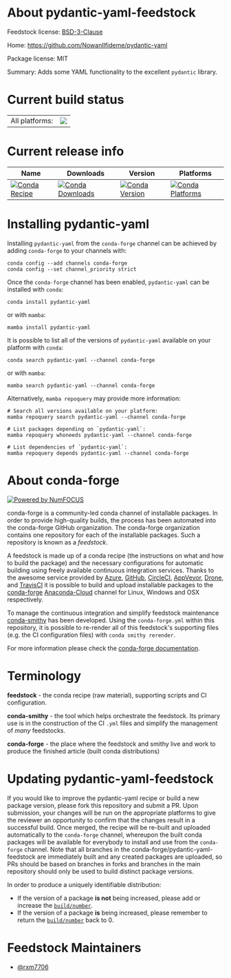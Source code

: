 About pydantic-yaml-feedstock
=============================

Feedstock license: [BSD-3-Clause](https://github.com/conda-forge/pydantic-yaml-feedstock/blob/main/LICENSE.txt)

Home: https://github.com/NowanIlfideme/pydantic-yaml

Package license: MIT

Summary: Adds some YAML functionality to the excellent `pydantic` library.

Current build status
====================


<table><tr><td>All platforms:</td>
    <td>
      <a href="https://dev.azure.com/conda-forge/feedstock-builds/_build/latest?definitionId=20260&branchName=main">
        <img src="https://dev.azure.com/conda-forge/feedstock-builds/_apis/build/status/pydantic-yaml-feedstock?branchName=main">
      </a>
    </td>
  </tr>
</table>

Current release info
====================

| Name | Downloads | Version | Platforms |
| --- | --- | --- | --- |
| [![Conda Recipe](https://img.shields.io/badge/recipe-pydantic--yaml-green.svg)](https://anaconda.org/conda-forge/pydantic-yaml) | [![Conda Downloads](https://img.shields.io/conda/dn/conda-forge/pydantic-yaml.svg)](https://anaconda.org/conda-forge/pydantic-yaml) | [![Conda Version](https://img.shields.io/conda/vn/conda-forge/pydantic-yaml.svg)](https://anaconda.org/conda-forge/pydantic-yaml) | [![Conda Platforms](https://img.shields.io/conda/pn/conda-forge/pydantic-yaml.svg)](https://anaconda.org/conda-forge/pydantic-yaml) |

Installing pydantic-yaml
========================

Installing `pydantic-yaml` from the `conda-forge` channel can be achieved by adding `conda-forge` to your channels with:

```
conda config --add channels conda-forge
conda config --set channel_priority strict
```

Once the `conda-forge` channel has been enabled, `pydantic-yaml` can be installed with `conda`:

```
conda install pydantic-yaml
```

or with `mamba`:

```
mamba install pydantic-yaml
```

It is possible to list all of the versions of `pydantic-yaml` available on your platform with `conda`:

```
conda search pydantic-yaml --channel conda-forge
```

or with `mamba`:

```
mamba search pydantic-yaml --channel conda-forge
```

Alternatively, `mamba repoquery` may provide more information:

```
# Search all versions available on your platform:
mamba repoquery search pydantic-yaml --channel conda-forge

# List packages depending on `pydantic-yaml`:
mamba repoquery whoneeds pydantic-yaml --channel conda-forge

# List dependencies of `pydantic-yaml`:
mamba repoquery depends pydantic-yaml --channel conda-forge
```


About conda-forge
=================

[![Powered by
NumFOCUS](https://img.shields.io/badge/powered%20by-NumFOCUS-orange.svg?style=flat&colorA=E1523D&colorB=007D8A)](https://numfocus.org)

conda-forge is a community-led conda channel of installable packages.
In order to provide high-quality builds, the process has been automated into the
conda-forge GitHub organization. The conda-forge organization contains one repository
for each of the installable packages. Such a repository is known as a *feedstock*.

A feedstock is made up of a conda recipe (the instructions on what and how to build
the package) and the necessary configurations for automatic building using freely
available continuous integration services. Thanks to the awesome service provided by
[Azure](https://azure.microsoft.com/en-us/services/devops/), [GitHub](https://github.com/),
[CircleCI](https://circleci.com/), [AppVeyor](https://www.appveyor.com/),
[Drone](https://cloud.drone.io/welcome), and [TravisCI](https://travis-ci.com/)
it is possible to build and upload installable packages to the
[conda-forge](https://anaconda.org/conda-forge) [Anaconda-Cloud](https://anaconda.org/)
channel for Linux, Windows and OSX respectively.

To manage the continuous integration and simplify feedstock maintenance
[conda-smithy](https://github.com/conda-forge/conda-smithy) has been developed.
Using the ``conda-forge.yml`` within this repository, it is possible to re-render all of
this feedstock's supporting files (e.g. the CI configuration files) with ``conda smithy rerender``.

For more information please check the [conda-forge documentation](https://conda-forge.org/docs/).

Terminology
===========

**feedstock** - the conda recipe (raw material), supporting scripts and CI configuration.

**conda-smithy** - the tool which helps orchestrate the feedstock.
                   Its primary use is in the construction of the CI ``.yml`` files
                   and simplify the management of *many* feedstocks.

**conda-forge** - the place where the feedstock and smithy live and work to
                  produce the finished article (built conda distributions)


Updating pydantic-yaml-feedstock
================================

If you would like to improve the pydantic-yaml recipe or build a new
package version, please fork this repository and submit a PR. Upon submission,
your changes will be run on the appropriate platforms to give the reviewer an
opportunity to confirm that the changes result in a successful build. Once
merged, the recipe will be re-built and uploaded automatically to the
`conda-forge` channel, whereupon the built conda packages will be available for
everybody to install and use from the `conda-forge` channel.
Note that all branches in the conda-forge/pydantic-yaml-feedstock are
immediately built and any created packages are uploaded, so PRs should be based
on branches in forks and branches in the main repository should only be used to
build distinct package versions.

In order to produce a uniquely identifiable distribution:
 * If the version of a package **is not** being increased, please add or increase
   the [``build/number``](https://docs.conda.io/projects/conda-build/en/latest/resources/define-metadata.html#build-number-and-string).
 * If the version of a package **is** being increased, please remember to return
   the [``build/number``](https://docs.conda.io/projects/conda-build/en/latest/resources/define-metadata.html#build-number-and-string)
   back to 0.

Feedstock Maintainers
=====================

* [@rxm7706](https://github.com/rxm7706/)

